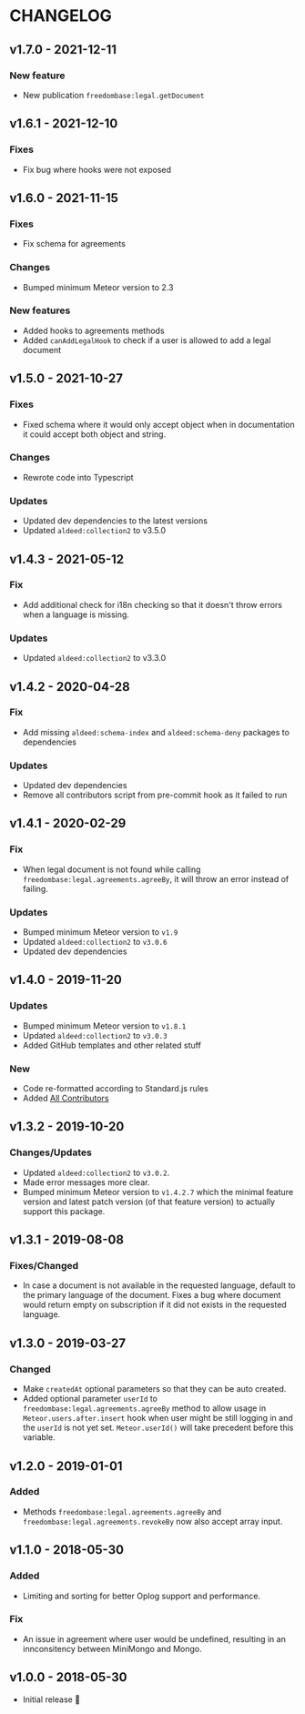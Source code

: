 # CHANGELOG

## v1.7.0 - 2021-12-11
### New feature
  - New publication `freedombase:legal.getDocument`

## v1.6.1 - 2021-12-10
### Fixes
  - Fix bug where hooks were not exposed

## v1.6.0 - 2021-11-15
### Fixes
  - Fix schema for agreements

### Changes
  - Bumped minimum Meteor version to 2.3

### New features
  - Added hooks to agreements methods
  - Added `canAddLegalHook` to check if a user is allowed to add a legal document

## v1.5.0 - 2021-10-27
### Fixes 
  - Fixed schema where it would only accept object when in documentation it could accept both object and string. 

### Changes
  - Rewrote code into Typescript

### Updates
  - Updated dev dependencies to the latest versions
  - Updated `aldeed:collection2` to v3.5.0

## v1.4.3 - 2021-05-12
### Fix
  - Add additional check for i18n checking so that it doesn't throw errors when a language is missing.

### Updates
  - Updated `aldeed:collection2` to v3.3.0

## v1.4.2 - 2020-04-28
### Fix
  - Add missing `aldeed:schema-index` and `aldeed:schema-deny` packages to dependencies

### Updates
  - Updated dev dependencies
  - Remove all contributors script from pre-commit hook as it failed to run


## v1.4.1 - 2020-02-29
### Fix
  - When legal document is not found while calling `freedombase:legal.agreements.agreeBy`, it will throw an error instead of failing.

### Updates
  - Bumped minimum Meteor version to `v1.9`
  - Updated `aldeed:collection2` to `v3.0.6`
  - Updated dev dependencies

## v1.4.0 - 2019-11-20
### Updates
  - Bumped minimum Meteor version to `v1.8.1`
  - Updated `aldeed:collection2` to `v3.0.3`
  - Added GitHub templates and other related stuff

### New
  - Code re-formatted according to Standard.js rules
  - Added [All Contributors](https://allcontributors.org/)

## v1.3.2 - 2019-10-20
### Changes/Updates
  - Updated `aldeed:collection2` to `v3.0.2`.
  - Made error messages more clear.
  - Bumped minimum Meteor version to `v1.4.2.7` which the minimal feature version and latest patch version (of that feature version) to actually support this package.

## v1.3.1 - 2019-08-08
### Fixes/Changed
  - In case a document is not available in the requested language, default to the primary language of the document. Fixes a bug where document would return empty on subscription if it did not exists in the requested language.

## v1.3.0 - 2019-03-27
### Changed
  - Make `createdAt` optional parameters so that they can be auto created.
  - Added optional parameter `userId` to `freedombase:legal.agreements.agreeBy` method to allow usage in `Meteor.users.after.insert` hook when user might be still logging in and the `userId` is not yet set. `Meteor.userId()` will take precedent before this variable.

## v1.2.0 - 2019-01-01
### Added
  - Methods `freedombase:legal.agreements.agreeBy` and `freedombase:legal.agreements.revokeBy` now also accept array input.

## v1.1.0 - 2018-05-30
### Added
  - Limiting and sorting for better Oplog support and performance.
### Fix
  - An issue in agreement where user would be undefined, resulting in an innconsitency between MiniMongo and Mongo.

## v1.0.0 - 2018-05-30
- Initial release :tada:

